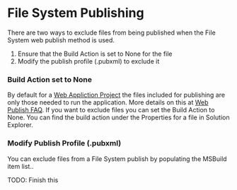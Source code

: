 # File System Publishing

There are two ways to exclude files from being published when the File System web publish method is used.

1. Ensure that the Build Action is set to None for the file
1. Modify the publish profile (.pubxml) to exclude it


### Build Action set to None
By default for a [Web Appliction Project](http://msdn.microsoft.com/en-us/library/dd547590.aspx) the files included for publishing are only those needed to run the application. More details on this at [Web Publish FAQ](http://msdn.microsoft.com/en-us/library/ee942158.aspx#can_i_exclude_specific_files_or_folders_from_deployment). If you want to exclude files you can set the Build Action to None. You can find the build action under the Properties for a file in Solution Explorer.


### Modify Publish Profile (.pubxml)
You can exclude files from a File System publish by populating the MSBuild item list..

TODO: Finish this